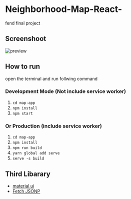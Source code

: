 # Neighborhood-Map-React-
fend final project

## Screenshoot
![preview](https://user-images.githubusercontent.com/9304701/37788888-91ceaeaa-2e3d-11e8-9fd9-d6fdd68fd246.png)

## How to run
open the terminal and run follwing command

### Development Mode (Not include service worker)
1. `cd map-app`
2. `npm install`
3. `npm start`

### Or Production (include service worker)
1. `cd map-app`
2. `npm install`
3. `npm run build`
4. `yarn global add serve`
5. `serve -s build`


## Third Libarary
- [material ui](http://www.material-ui.com/#/)
- [Fetch JSONP](https://github.com/camsong/fetch-jsonp)